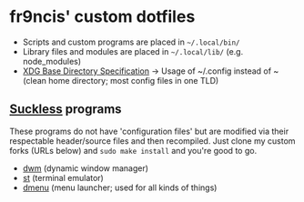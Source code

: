 # fr9ncis' custom dotfiles

- Scripts and custom programs are placed in `~/.local/bin/`
-  Library files and modules are placed in `~/.local/lib/` (e.g. node_modules)
- [XDG Base Directory Specification](https://specifications.freedesktop.org/basedir-spec/basedir-spec-latest.html) -> Usage of ~/.config instead of ~ (clean home directory; most config files in one TLD)

## [Suckless](https://suckless.org/) programs

These programs do not have 'configuration files' but are modified via their respectable header/source files and then recompiled. Just clone my custom forks (URLs below) and ```sudo make install``` and you're good to go.

- [dwm](https://github.com/fr9ncis/dwm) (dynamic window manager)
- [st](https://github.com/fr9ncis/st) (terminal emulator)
- [dmenu](https://github.com/fr9ncis/dmenu) (menu launcher; used for all kinds of things)

